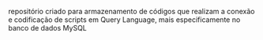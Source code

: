 repositório criado para armazenamento de códigos que realizam a conexão e codificação de scripts em Query Language, mais especificamente no banco de dados MySQL


